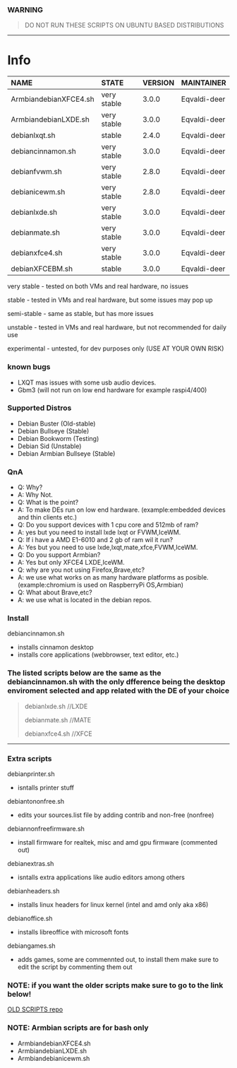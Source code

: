 ### WARNING
> DO NOT RUN THESE SCRIPTS ON UBUNTU BASED DISTRIBUTIONS

---

# Info

| NAME                        | STATE       | VERSION   | MAINTAINER   |
| :-------------------------- | :---------- | :-------- | :----------- |
| ArmbiandebianXFCE4.sh       | very stable | 3.0.0     | Eqvaldi-deer |
| ArmbiandebianLXDE.sh        | very stable | 3.0.0     | Eqvaldi-deer |
| debianlxqt.sh               | stable      | 2.4.0     | Eqvaldi-deer |
| debiancinnamon.sh           | very stable | 3.0.0     | Eqvaldi-deer |
| debianfvwm.sh               | very stable | 2.8.0     | Eqvaldi-deer |
| debianicewm.sh              | very stable | 2.8.0     | Eqvaldi-deer |
| debianlxde.sh               | very stable | 3.0.0     | Eqvaldi-deer |
| debianmate.sh               | very stable | 3.0.0     | Eqvaldi-deer |
| debianxfce4.sh              | very stable | 3.0.0     | Eqvaldi-deer |
| debianXFCEBM.sh             | stable      | 3.0.0     | Eqvaldi-deer |

very stable - tested on both VMs and real hardware, no issues

stable - tested in VMs and real hardware, but some issues may pop up

semi-stable - same as stable, but has more issues

unstable - tested in VMs and real hardware, but not recommended for daily use

experimental - untested, for dev purposes only (USE AT YOUR OWN RISK)

### known bugs

* LXQT mas issues with some usb audio devices.
* Gbm3 (will not run on low end hardware for example raspi4/400)

### Supported Distros

* Debian Buster (Old-stable)
* Debian Bullseye (Stable)
* Debian Bookworm (Testing)
* Debian Sid (Unstable)
* Debian Armbian Bullseye (Stable)

### QnA

* Q: Why?
* A: Why Not.
* Q: What is the point?
* A: To make DEs run on low end hardware. (example:embedded devices and thin clients etc.)
* Q: Do you support devices with 1 cpu core and 512mb of ram?
* A: yes but you need to install lxde lxqt or FVWM,IceWM.
* Q: If i have a AMD E1-6010 and 2 gb of ram wil it run?
* A: Yes but you need to use lxde,lxqt,mate,xfce,FVWM,IceWM.
* Q: Do you support Armbian?
* A: Yes but only XFCE4 LXDE,IceWM.
* Q: why are you not using Firefox,Brave,etc?
* A: we use what works on as many hardware platforms as posible. (example:chromium is used on RaspberryPi OS,Armbian)
* Q: What about Brave,etc?
* A: we use what is located in the debian repos.

### Install

debiancinnamon.sh    
* installs cinnamon desktop 
* installs core applications (webbrowser, text editor, etc.)
  
### The listed scripts below are the same as the **debiancinnamon.sh** with the only dfference being the desktop enviroment selected and app related with the DE of your choice
> debianlxde.sh       //LXDE
> 
> debianmate.sh       //MATE
>     
> debianxfce4.sh      //XFCE

---

### Extra scripts

debianprinter.sh
* isntalls printer stuff

debiantononfree.sh
* edits your sources.list file by adding contrib and non-free (nonfree)

debiannonfreefirmware.sh
* install firmware for realtek, misc and amd gpu firmware (commented out)

debianextras.sh    
* isntalls extra applications like audio editors among others

debianheaders.sh
* installs linux headers for linux kernel (intel and amd only aka x86)

debianoffice.sh
* installs libreoffice with microsoft fonts

debiangames.sh
* adds games, some are commennted out, to install them make sure to edit the script by commenting them out

### NOTE: if you want the older scripts make sure to go to the link below!

[OLD SCRIPTS repo](https://github.com/LOSOperatingsystem/install-scripts-LOS-OLD-)


### NOTE: Armbian scripts are for bash only

* ArmbiandebianXFCE4.sh
* ArmbiandebianLXDE.sh
* Armbiandebianicewm.sh
